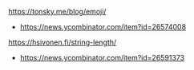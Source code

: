 https://tonsky.me/blog/emoji/
* https://news.ycombinator.com/item?id=26574008

https://hsivonen.fi/string-length/
* https://news.ycombinator.com/item?id=26591373